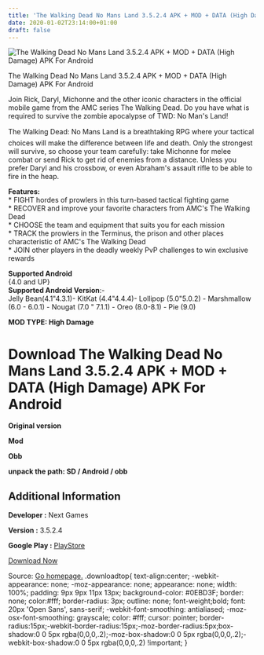 ```yaml
---
title: 'The Walking Dead No Mans Land 3.5.2.4 APK + MOD + DATA (High Damage) APK For Android'
date: 2020-01-02T23:14:00+01:00
draft: false
---
```


![The Walking Dead No Mans Land 3.5.2.4 APK + MOD + DATA (High Damage) APK For Android](https://i2.wp.com/apkhome.net/wp-content/uploads/2020/01/The-Walking-Dead-No-Mans-Land-3.5.2.4-APK-MOD-DATA-High-Damage.png "The Walking Dead No Mans Land 3.5.2.4 APK + MOD + DATA (High Damage) APK For Android")

  

The Walking Dead No Mans Land 3.5.2.4 APK + MOD + DATA (High Damage) APK For Android

Join Rick, Daryl, Michonne and the other iconic characters in the official mobile game from the AMC series The Walking Dead. Do you have what is required to survive the zombie apocalypse of TWD: No Man's Land!

The Walking Dead: No Mans Land is a breathtaking RPG where your tactical choices will make the difference between life and death. Only the strongest will survive, so choose your team carefully: take Michonne for melee combat or send Rick to get rid of enemies from a distance. Unless you prefer Daryl and his crossbow, or even Abraham's assault rifle to be able to fire in the heap.

**Features:**  
\* FIGHT hordes of prowlers in this turn-based tactical fighting game  
\* RECOVER and improve your favorite characters from AMC's The Walking Dead  
\* CHOOSE the team and equipment that suits you for each mission  
\* TRACK the prowlers in the Terminus, the prison and other places characteristic of AMC's The Walking Dead  
\* JOIN other players in the deadly weekly PvP challenges to win exclusive rewards

**Supported Android**  
{4.0 and UP}  
**Supported Android Version**:-  
Jelly Bean(4.1"4.3.1)- KitKat (4.4"4.4.4)- Lollipop (5.0"5.0.2) - Marshmallow (6.0 - 6.0.1) - Nougat (7.0 " 7.1.1) - Oreo (8.0-8.1) - Pie (9.0)

**MOD TYPE: High Damage**

Download The Walking Dead No Mans Land 3.5.2.4 APK + MOD + DATA (High Damage) APK For Android
=============================================================================================

**Original version**

**Mod**

**Obb**

**unpack the path: SD / Android / obb**

Additional Information
----------------------

**Developer :** Next Games

**Version :** 3.5.2.4

**Google Play :** [PlayStore](https://play.google.com/store/apps/details?id=com.nextgames.android.twd)

  

[Download Now](https://store4app.co/post/the-walking-dead-no-mans-land-3-5-2-4-apk-mod-data-high-damage-apk-for-android_1577980098)

  
Source: [Go homepage.](https://store4app.co/post/the-walking-dead-no-mans-land-3-5-2-4-apk-mod-data-high-damage-apk-for-android_1577980098) .downloadtop{ text-align:center; -webkit-appearance: none; -moz-appearance: none; appearance: none; width: 100%; padding: 9px 9px 11px 13px; background-color: #0EBD3F; border: none; color:#fff; border-radius: 3px; outline: none; font-weight;bold; font: 20px 'Open Sans', sans-serif; -webkit-font-smoothing: antialiased; -moz-osx-font-smoothing: grayscale; color: #fff; cursor: pointer; border-radius:15px;-webkit-border-radius:15px;-moz-border-radius:5px;box-shadow:0 0 5px rgba(0,0,0,.2);-moz-box-shadow:0 0 5px rgba(0,0,0,.2);-webkit-box-shadow:0 0 5px rgba(0,0,0,.2) !important; }